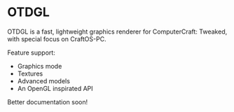 # OTDGL

OTDGL is a fast, lightweight graphics renderer for ComputerCraft: Tweaked, with special focus on CraftOS-PC.

Feature support:

- Graphics mode
- Textures
- Advanced models
- An OpenGL inspirated API

Better documentation soon!
